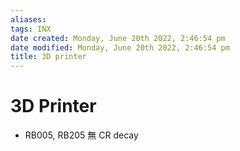 ```yaml
---
aliases: 
tags: INX
date created: Monday, June 20th 2022, 2:46:54 pm
date modified: Monday, June 20th 2022, 2:46:54 pm
title: 3D printer
---
```


# 3D Printer

- RB005, RB205 無 CR decay